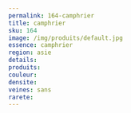 ```yaml
---
permalink: 164-camphrier
title: camphrier 
sku: 164
image: /img/produits/default.jpg
essence: camphrier
region: asie
details: 
produits:
couleur: 
densite: 
veines: sans
rarete: 
---
```

